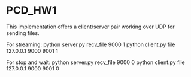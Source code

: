 # PCD_HW1

This implementation offers a client/server pair working over UDP for sending files.

For streaming:
python server.py recv_file 9000 1
python client.py file 127.0.0.1 9000 9001 1


For stop and wait:
python server.py recv_file 9000 0
python client.py file 127.0.0.1 9000 9001 0
